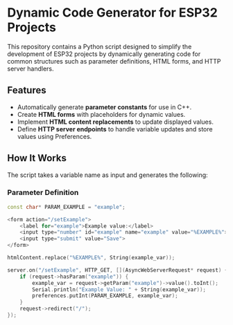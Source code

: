 # Dynamic Code Generator for ESP32 Projects

This repository contains a Python script designed to simplify the development of ESP32 projects by dynamically generating code for common structures such as parameter definitions, HTML forms, and HTTP server handlers.

## Features
- Automatically generate **parameter constants** for use in C++.
- Create **HTML forms** with placeholders for dynamic values.
- Implement **HTML content replacements** to update displayed values.
- Define **HTTP server endpoints** to handle variable updates and store values using Preferences.

## How It Works
The script takes a variable name as input and generates the following:

### Parameter Definition
```cpp
const char* PARAM_EXAMPLE = "example";

<form action="/setExample">
    <label for="example">Example value:</label>
    <input type="number" id="example" name="example" value="%EXAMPLE%">
    <input type="submit" value="Save">
</form>

htmlContent.replace("%EXAMPLE%", String(example_var));

server.on("/setExample", HTTP_GET, [](AsyncWebServerRequest* request) {
    if (request->hasParam("example")) {
        example_var = request->getParam("example")->value().toInt();
        Serial.println("Example Value: " + String(example_var));
        preferences.putInt(PARAM_EXAMPLE, example_var);
    }
    request->redirect("/");
});
